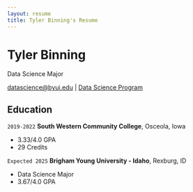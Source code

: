 ```yaml
---
layout: resume
title: Tyler Binning's Resume
---
```

# Tyler Binning
Data Science Major 

<div id="webaddress">
<a href="datascience@byui.edu">datascience@byui.edu</a>
| <a href="https://byuidatascience.github.io/development.html">Data Science Program</a>
</div>

<!-- https://www.monique.tech/the-art-of-markdown -->


## Education

`2019-2022`
__South Western Community College__, Osceola, Iowa

-  3.33/4.0 GPA
-  29 Credits

`Expected 2025`
__Brigham Young University - Idaho__, Rexburg, ID

- Data Science Major
- 3.67/4.0 GPA



<!-- ### Footer

Last updated: May 2013 -->


